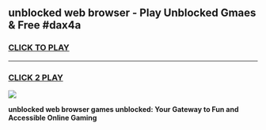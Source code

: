 
## unblocked web browser - Play Unblocked Gmaes & Free #dax4a
<h3>
<a href="https://news.freeplayer.one?title=unblocked_web_browser&ref=26F">CLICK TO PLAY</a></h3>
<hr>

<h3>
<a href="https://news.freeplayer.one?title=unblocked_web_browser&ref=26F">CLICK 2 PLAY</a>
  
</h3>

<a href="https://news.freeplayer.one?title=unblocked_web_browser&ref=26F/"><img src="https://clearcache.store/games.png"></a>


**unblocked web browser games unblocked: Your Gateway to Fun and Accessible Online Gaming**
